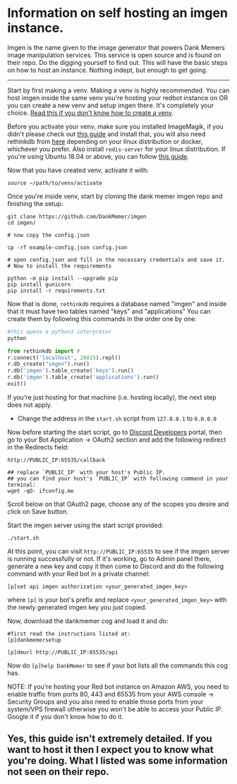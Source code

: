 # Information on self hosting an imgen instance.

Imgen is the name given to the image generator that powers Dank Memers image manipulation services. This service is open source and is found on their repo. Do the digging yourself to find out. This will have the basic steps on how to host an instance. Nothing indept, but enough to get going.

---

Start by first making a venv. Making a venv is highly recommended. You can host imgen inside the same venv you're hosting your redbot instance on OR you can create a new venv and setup imgen there. It's completely your choice.
[Read this if you don't know how to create a venv](https://docs.discord.red/en/stable/install_linux_mac.html#creating-venv-linux).

Before you activate your venv, make sure you installed ImageMagik, if you didn't please check out [this guide](https://docs.wand-py.org/en/0.4.1/guide/install.html) and install that, you will also need rethinkdb from [here](https://rethinkdb.com/docs/install/) depending on your linux distribution or docker, whichever you prefer.
Also install `redis-server` for your linux distribution. If you're using Ubuntu 18.04 or above, you can follow [this guide](https://www.digitalocean.com/community/tutorials/how-to-install-and-secure-redis-on-ubuntu-18-04).

Now that you have created venv, activate it with:
```
source ~/path/to/venv/activate
```

Once you're inside venv, start by cloning the dank memer imgen repo and finishing the setup:
```
git clone https://github.com/DankMemer/imgen
cd imgen/

# now copy the config.json

cp -rf example-config.json config.json

# open config.json and fill in the necessary credentials and save it.
# Now to install the requirements

python -m pip install --upgrade pip
pip install gunicorn
pip install -r requirements.txt
```

Now that is done, `rethinkdb` requires a database named "imgen" and inside that it must have two tables named "keys" and "applications"
You can create them by following this commands in the order one by one:
```py
#this opens a python3 interpreter
python

from rethinkdb import r
r.connect('localhost', 28015).repl()
r.db_create("imgen").run()
r.db('imgen').table_create('keys').run()
r.db('imgen').table_create('applications').run()
exit()
```

If you're just hosting for that machine (i.e. hosting locally), the next step does not apply.

- Change the address in the `start.sh` script from `127.0.0.1` to `0.0.0.0`

Now before starting the start script, go to [Discord Developers](https://discord.com/developers) portal, then go to your Bot Application -> OAuth2 section and add the following redirect in the Redirects field:
```
http://PUBLIC_IP:65535/callback

## replace `PUBLIC_IP` with your host's Public IP.
## you can find your host's `PUBLIC_IP` with following command in your terminal:
wget -qO- ifconfig.me
```
Scroll below on that OAuth2 page, choose any of the scopes you desire and click on Save button.

Start the imgen server using the start script provided:
```
./start.sh
```

At this point, you can visit `http://PUBLIC_IP:65535` to see if the imgen server is running successfully or not. If it's working, go to Admin panel there, generate a new key and copy it then come to Discord and do the following command with your Red bot in a private channel:
```
[p]set api imgen authorization <your_generated_imgen_key>
```
where `[p]` is your bot's prefix and replace `<your_generated_imgen_key>` with the newly generated imgen key you just copied.

Now, download the dankmemer cog and load it and do:
```
#first read the instructions listed at:
[p]dankmemersetup

[p]dmurl http://PUBLIC_IP:65535/api
```

Now do `[p]help DankMemer` to see if your bot lists all the commands this cog has.

NOTE: If you're hosting your Red bot instance on Amazon AWS, you need to enable traffic from ports 80, 443 and 65535 from your AWS console -> Security Groups and you also need to enable those ports from your system/VPS firewall otherwise you won't be able to access your Public IP. Google it if you don't know how to do it.

## Yes, this guide isn't extremely detailed. If you want to host it then I expect you to know what you're doing. What I listed was some information not seen on their repo.
